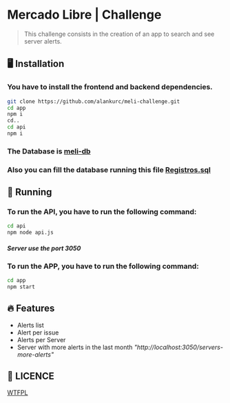 # Mercado Libre | Challenge
> This challenge consists in the creation of an app to search and see server alerts.

## 🖥 Installation
### You have to install the frontend and backend dependencies.
```bash
git clone https://github.com/alankurc/meli-challenge.git
cd app
npm i
cd..
cd api
npm i
```

### The Database is [meli-db](https://github.com/alankurc/meli-challenge/tree/master/api/db/meli-db.sql)
### Also you can fill the database running this file [Registros.sql](https://github.com/alankurc/meli-challenge/tree/master/api/db/Registros.sql)


## 🚀 Running
### To run the API, you have to run the following command:
```bash
cd api
npm node api.js
```
#### <i>Server use the port 3050</i>

### To run the APP, you have to run the following command:
```bash
cd app
npm start
```

## 🔥 Features
- Alerts list
- Alert per issue
- Alerts per Server
- Server with more alerts in the last month  <i>"http://localhost:3050/servers-more-alerts"</i>

## 👻 LICENCE
[WTFPL](http://www.wtfpl.net/about/)
